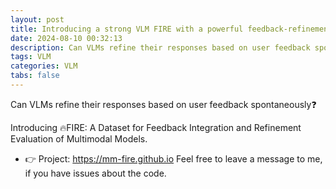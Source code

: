 ```yaml
---
layout: post
title: Introducing a strong VLM FIRE with a powerful feedback-refinement capability.
date: 2024-08-10 00:32:13
description: Can VLMs refine their responses based on user feedback spontaneously❓
tags: VLM
categories: VLM
tabs: false
---
```


Can VLMs refine their responses based on user feedback spontaneously❓

Introducing 🔥FIRE: A Dataset for Feedback Integration and Refinement Evaluation of Multimodal Models.

* 👉 Project: https://mm-fire.github.io
Feel free to leave a message to me, if you have issues about the code.